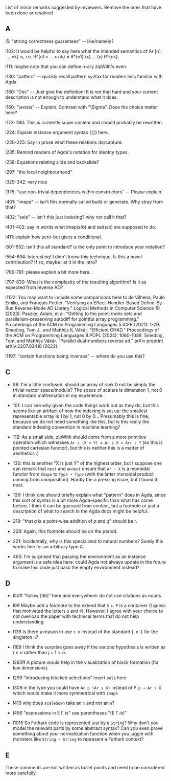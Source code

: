 List of minor remarks suggested by reviewers. Remove the ones that have been done or resolved

## A

l5: "strong correctness guarantees" -- like/namely?

l102: It would be helpful to say here what the intended semantics of Ar [n1, ..., nk] is, i.e. R^{n1 x ... x nk} = R^{n1} (x) ... (x) R^{nk}.

l111: maybe note that you can define n-ary zipWith's even.

l136: "pattern" -- quickly recall pattern syntax for readers less familiar with Agda

l160: "Dec" -- Just give the definition! It is not that hard and your current description is not enough to understand what it does.

l160: "\exists" -- Explain. Contrast with "\Sigma". Does the choice matter here?

l172-l180:  This is currently super unclear and should probably be rewritten.

l224: Explain instance argument syntax {{}} here.

l220-225: Say in prose what these relations do/capture.

l235: Remind readers of Agda's notation for identity types.

l258: Equations relating slide and backslide?

l297: "the local neighbourhood"

l329-342: very nice

l375: "use non-trivial dependencies within constructors" -- Please explain.

l401: "imaps" -- isn't this normally called build or generate. Why stray from that? 

l402:  "sels" -- isn't this just indexing? why not call it that?

l401-402: say in words what imap(s/b) and sel(s/b) are supposed to do.

l411: explain how zero-but gives a conditional.

l501-552: isn't this all standard? is the only point to introduce your notation?

l554-694: Interesting! I didn't know this technique. Is this a novel contribution? If so, maybe list it in the intro?

l786-791: please explain a bit more here.

l797-830: What is the complexity of the resulting algorithm? Is it as expected from reverse AD?

l1122: You may want to include some comparisons here to
de Vilhena, Paulo Emílio, and François Pottier. "Verifying an Effect-Handler-Based Define-By-Run Reverse-Mode AD Library." Logical Methods in Computer Science 19 (2023).
Paszke, Adam, et al. "Getting to the point: index sets and parallelism-preserving autodiff for pointful array programming." Proceedings of the ACM on Programming Languages 5.ICFP (2021): 1-29.
Smeding, Tom J., and Matthijs IL Vákár. "Efficient CHAD." Proceedings of the ACM on Programming Languages 8.POPL (2024): 1060-1088.
Smeding, Tom, and Matthijs Vákár. "Parallel dual-numbers reverse ad." arXiv preprint arXiv:2207.03418 (2022).

l1197: "certain functions being inverses" -- where do you use this?

## C

 - 86: I'm a little confused, should an array of rank 0 not be simply the trivial vector
   space/module? The space of scalars is dimension 1, not 0 in standard mathematics in my
   experience.

 - 101: I can see why given the code things work out as they do, but this seems like an artifact of
   how the indexing is set up: the smallest representable array is 1 by 1, not 0 by 0... Presumably
   this is fine, because we do not need something like this, but is this really the standard
   indexing convention in machine learning?

 - 112: As a small side, zipWith should come from a more primitive operation which witnesses
   `Ar s (X × Y) ≅ Ar s X × Arr s Y` (so this is pointed cartesian functor), but this is neither
   this is a matter of aesthetics :)

 - 130: this is another "X is just Y" of the highest order, but I suppose one can remark that `nest`
   and `unnest` ensure that `Ar - X` is a monoidal functor from `Shape` to `Type → Type` (with the
   latter monoidal product coming from composition). Hardly the a pressing issue, but I found it
   neat.

 - 136: I think one should briefly explain what "pattern" does in Agda, since this sort of syntax is
   a bit more Agda-specific than what has come before. I think it can be guessed from context, but a
   footnote or just a description of what to search in the Agda docs might be helpful.

 - 218: "that 𝑞 is a point-wise addition of 𝑝 and 𝑞" should be r.

 - 228: Again, this footnote should be on the period.

 - 221: Incidentally, why is this specialized to natural numbers? Surely this works fine for an
   arbitrary type A.

 - 465: I'm surprised that passing the environment as an instance argument is a safe idea here:
   could Agda not always update in the future to make this code just pass the empty environment
   instead?


## D

- l50ff "follow [36]" here and everywhere: do not use citations as nouns

- l99 Maybe add a footnote to the extend that `S ▷ P` is a container (I guess that motivated the letters `S` and `P`).
  However, I agree with your choice to not overload the paper with technical terms that do not help understanding.

- l136 Is there a reason to use `ι n` instead of the standard `[ n ]` for the singleton `n`?

- l169 I think the surprise goes away if the second hypothesis is written as $j ≤ n$ rather than $j + 1 < n$.

- l295ff A picture would help in the visualization of block formation (for low dimensions).

- l299 "introducing blocked selections" insert `selp` here

- l309 in the type you could have `Ar p (Ar s X)` instead of `P p → Ar s X` which would make it more symmetrical with `imapb`

- l419 why does `scaledown` take an `ℕ` and not an `ℝ`?

- l456 "expressions in E Γ _is_" use parentheses "(E Γ _is_)"

- l1015 So Futhark code is represented just by a `String`?
        Why don't you model the relevant parts by some abstract syntax?
        Can you even prove something about your normalization function when you juggle with monsters like `String → String` to represent a Futhark context?

## E

These comments are not written as bullet points and need to be considered more
carefully.
